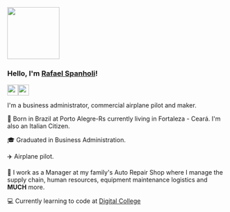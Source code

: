 <img src="https://c.tenor.com/90SEF-Ptnx8AAAAM/hello-hey.gif" width="120" >

### Hello, I'm [Rafael Spanholi](https://www.linkedin.com/in/pedro-rafael-ervedosa-spanholi-06ab8014a/)! 

<a href="https://www.linkedin.com/in/pedro-rafael-ervedosa-spanholi-06ab8014a/"><img src="https://img.shields.io/badge/linkedin-%230077B5.svg?&style=for-the-badge&logo=linkedin&logoColor=white" height=25></a><a href="https://gitlab.com/rafaelles"><img src="https://encrypted-tbn0.gstatic.com/images?q=tbn:ANd9GcQFmAmjkktMlm6wTg9Xl1hI1hiGAK9y717L93T57w0J&s" height=25></a>
  
I'm a business administrator, commercial airplane pilot and maker.

 📍 Born in Brazil at Porto Alegre-Rs currently living in Fortaleza - Ceará. I'm also an Italian Citizen.
 
 🎓 Graduated in Business Administration.
 
 ✈️ Airplane pilot. 
 
 🚗 I work as a Manager at my family's Auto Repair Shop where I manage the supply chain, human resources, equipment maintenance logistics and **MUCH**      more.
 
 :computer:	Currently learning to code at [Digital College](https://digitalcollege.com.br/)